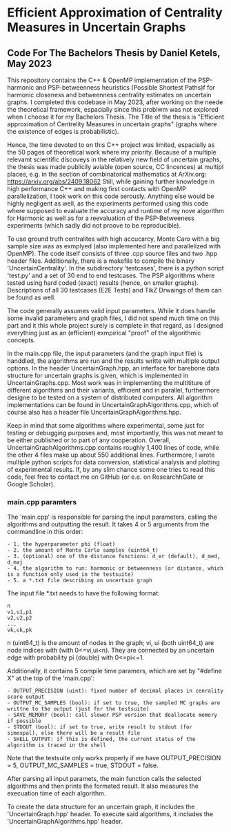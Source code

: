 # Efficient Approximation of Centrality Measures in Uncertain Graphs
## Code For The Bachelors Thesis by Daniel Ketels, May 2023

This repository contains the C++ & OpenMP implementation of the PSP-harmonic and PSP-betweenness heuristics (Possible Shortest Paths)f for harmonic closeness and betweenness centrality estimates on uncertain graphs. 
I completed this codebase in May 2023, after working on the neede the theoretical framework, espacially since this problwm was not explored when I choose it for my Bachelors Thesis.
The Title of the thesis is "Efficient approximation of Centrelity Measures in uncertain graphs" (graphs where the existence of edges is probabilistic).

Hence, the time devoted to on this C++ project was limited, espacially as the 50 pages of theoretical work where my priority.
Because of a multiple relevamt scientific discoveys in the relatively new field of uncertain graphs, the thesis was made publicily aviable (open source, CC lincences) at multipl places, e.g. in the section of combinatorical mathematics at ArXiv.org: 
https://arxiv.org/abs/2409.18062 Still, while gaining further knowledge in high performance C++ and making first contacts with OpenMP parallelization, 
I took work on this code serously. Anything else would be highly negligent as well, as the experiments performed using this code where 
supposed to evaluate the accuracy and runtime of my nove algorithm for Harmonic as well as for a reevaluation of the PSP-Betweeness experiments (which sadly did not proove to be reproducible).

To use ground truth centralites with high accucarcy, Monte Caro with a big sample size was as exmplyed (also implemented here and parallelized with OpenMP).
The code itself consists of three .cpp source files and two .hpp header files. Additionally, there is a makefile to compile the binary 'UncertainCentrality'.
In the subdirectory 'testcases', there is a python script 'test.py' and a set of 30 end to end testcases. The PSP algorithms where tested using hard coded (exact) results (hence, on smaller graphs).
Descriptions of all 30 testcases (E2E Tests) and TikZ Drwaings of them can be found as well.

The code generally assumes valid input parameters. While it does handle some invalid parameters and graph files, I did not spend much time on this part and it this whole project surely is complete in that regard, 
as I designed everything just as an (efficient) exmpirical "proof" of the algorithmic concepts.

In the main.cpp file, the input parameters (and the graph input file) is handdled, the algorithms are run and the results writte with multiple output options.
In the header UncertainGraph.hpp, an interface for barebone data structure for uncertain graphs is given, which is implemented in UncertainGraphs.cpp.
Most work was in implementing the multititure of different algorithms and their variants, efficient and in parallel, furthermore designe to be tested on a system of distributed computers.
All algorithm implementations can be found in UncertainGraphAlgorithms.cpp, which of course also has a header file UncertainGraphAlgorithms.hpp.

Keep in mind that some algorithms where experimental, some just for testing or debugging purposes and, most importantly, this was not meant to be either published or to part of any cooperation.
Overall, UncertainGraphAlgorithms.cpp contains roughly 1,400 lines of code, while the other 4 files make up about 550 additional lines. 
Furthermore, I wrote multiple python scripts for data conversion, statistical analysis and plotting of experimental results.
If, by any slim chance some one tries to read this code, feel free to contact me on GitHub (or e.e. on ResearchhGate or Google Scholar).

### main.cpp paramters
The 'main.cpp' is responsible for parsing the input parameters, calling the algorithms and outputting the result. It takes 4 or 5 arguments from the commandline in this order:

    - 1. the hyperparameter phi (float)
    - 2. the amount of Monte Carlo samples (uint64_t)
    - 3. (optional) one of the distance functions: d_er (default), d_med, d_maj
    - 4. the algorithm to run: harmonic or betweenness (or distance, which is a function only used in the testsuite)
    - 5. a *.txt file describing an uncertain graph

The input file *.txt needs to have the following format:

    n
    v1,u1,p1
    v2,u2,p2
    ...
    vk,uk,pk

n (uint64_t) is the amount of nodes in the graph; vi, ui (both uint64_t) are node indices with (with 0<=vi,ui<n). They are connected by an uncertain edge with probability pi (double) with 0<=pi<=1.

Additionally, it contains 5 compile time paramers, which are set by "#define X" at the top of the 'main.cpp':

    - OUTPUT_PRECISION (uint): fixed number of decimal places in cenrality score output
    - OUTPUT_MC_SAMPLES (bool): if set to true, the sampled MC graphs are writtne to the output (just for the testsuite)
    - SAVE_MEMORY (bool): call slower PSP version that deallocate memory if possible
    - STDOUT (bool): if set to true, write result to stdout (for simexpal), else there will be a result file
    - SHELL_OUTPUT: if this is defined, the current status of the algorithm is traced in the shell

Note that the testsuite only works properly if we have OUTPUT_PRECISION = 5, OUTPUT_MC_SAMPLES = true, STDOUT = false. 

After parsing all input paramets, the main function calls the selected algorithms and then prints the formated result. It also measures the execuation time of each algorithm. 

To create the data structure for an uncertain graph, it includes the 'UncertainGraph.hpp' header. To execute said algorithms, it includes the 'UncertainGraphAlgorithms.hpp' header.